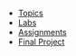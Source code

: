 * [Topics](/notes/notes_main.md)
* [Labs](/labs/labs_main.md)
* [Assignments](assignments_main.md)
* [Final Project]()